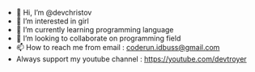 - 👋 Hi, I’m @devchristov
- 👀 I’m interested in girl
- 🌱 I’m currently learning programming language
- 💞️ I’m looking to collaborate on programming field
- 📫 How to reach me from email : coderun.idbuss@gmail.com
- Always support my youtube channel : https://youtube.com/devtroyer

<!---
devchristov/devchristov is a ✨ special ✨ repository because its `README.md` (this file) appears on your GitHub profile.
You can click the Preview link to take a look at your changes.
--->
